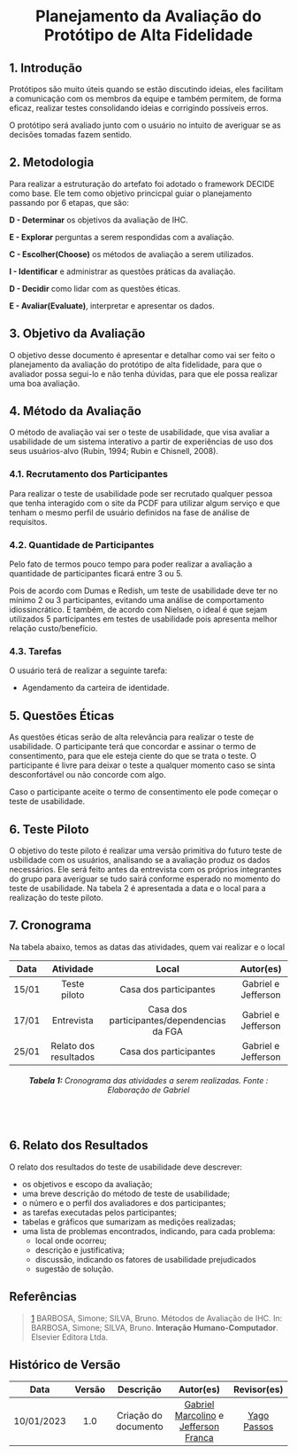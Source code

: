 <h1 align="center">Planejamento da Avaliação do Protótipo de Alta Fidelidade</h1>

## 1. Introdução

Protótipos são muito úteis quando se estão discutindo ideias, eles facilitam a comunicação com os membros da equipe e também permitem, de forma eficaz, realizar testes consolidando ideias e corrigindo possíveis erros. 

O protótipo será avaliado junto com o usuário no intuito de averiguar se as decisões tomadas fazem sentido.

## 2. Metodologia

Para realizar a estruturação do artefato foi adotado o framework DECIDE como base. Ele tem como objetivo princicpal guiar o planejamento passando por 6 etapas, que são: 

**D - Determinar** os objetivos da avaliação de IHC.

**E - Explorar** perguntas a serem respondidas com a avaliação. 

**C - Escolher(Choose)** os métodos de avaliação a serem utilizados.

**I - Identificar** e administrar as questões práticas da avaliação. 

**D - Decidir** como lidar com as questões éticas.

**E - Avaliar(Evaluate)**, interpretar e apresentar os dados.

## 3. Objetivo da Avaliação

O objetivo desse documento é apresentar e detalhar como vai ser feito o planejamento da avaliação do protótipo de alta fidelidade, para que o avaliador possa segui-lo e não tenha dúvidas, para que ele possa realizar uma boa avaliação.

## 4. Método da Avaliação

O método de avaliação vai ser o teste de usabilidade, que visa avaliar a usabilidade de um sistema interativo a partir de experiências de uso dos seus usuários-alvo (Rubin, 1994; Rubin e Chisnell, 2008). 

### 4.1. Recrutamento dos Participantes

Para realizar o teste de usabilidade pode ser recrutado qualquer pessoa que tenha interagido com o site da PCDF para utilizar algum serviço e que tenham o mesmo perfil de usuário definidos na fase de análise de requisitos. 

### 4.2. Quantidade de Participantes

Pelo fato de termos pouco tempo para poder realizar a avaliação a quantidade de participantes ficará entre 3 ou 5.

 Pois de acordo com Dumas e Redish, um teste de usabilidade deve ter no mínimo 2 ou 3 participantes, evitando uma análise de comportamento idiossincrático. E também, de acordo com Nielsen, o ideal é que sejam utilizados 5 participantes em testes de usabilidade pois apresenta melhor relação custo/benefício.

### 4.3. Tarefas 

O usuário terá de realizar a seguinte tarefa:

- Agendamento da carteira de identidade.

## 5. Questões Éticas

As questões éticas serão de alta relevância para realizar o teste de usabilidade. O participante terá que concordar e assinar o termo de consentimento, para que ele esteja ciente do que se trata o teste. O participante é livre para deixar o teste a qualquer momento caso se sinta desconfortável ou não concorde com algo.

Caso o participante aceite o termo de consentimento ele pode começar o teste de usabilidade.

## 6. Teste Piloto

O objetivo do teste piloto é realizar uma versão primitiva do futuro teste de usbilidade com os usuários, analisando se a avaliação produz os dados necessários. Ele será feito antes da entrevista com os próprios integrantes do grupo para averiguar se tudo sairá conforme esperado no momento do teste de usabilidade. Na tabela 2 é apresentada a data e o local para a realização do teste piloto.

## 7. Cronograma

Na tabela abaixo, temos as datas das atividades, quem vai realizar e o local

| Data  |       Atividade       |         Local          |      Autor(es)      |
| :---: | :-------------------: | :--------------------: | :-----------------: |
| 15/01 |     Teste piloto      | Casa dos participantes | Gabriel e Jefferson |
| 17/01 |      Entrevista       | Casa dos participantes/dependencias da FGA | Gabriel e Jefferson |
| 25/01 | Relato dos resultados | Casa dos participantes | Gabriel e Jefferson |

<figcaption align='center'>
   <h6><b>Tabela 1:</b> Cronograma das atividades a serem realizadas. Fonte : Elaboração de Gabriel</h6>
</figcaption>
<br>

## 6. Relato dos Resultados

O relato dos resultados do teste de usabilidade deve descrever:
- os objetivos e escopo da avaliação;
- uma breve descrição do método de teste de usabilidade;
- o número e o perfil dos avaliadores e dos participantes;
- as tarefas executadas pelos participantes;
- tabelas e gráficos que sumarizam as medições realizadas;
- uma lista de problemas encontrados, indicando, para cada problema:
  * local onde ocorreu;
  * descrição e justificativa;
  * discussão, indicando os fatores de usabilidade prejudicados
  * sugestão de solução. 

## Referências

> [1](#introducao) BARBOSA, Simone; SILVA, Bruno. Métodos de Avaliação de IHC. In: BARBOSA, Simone; SILVA, Bruno. **Interação Humano-Computador**. Elsevier Editora Ltda.

## Histórico de Versão

|    Data    | Versão |      Descrição       |                                              Autor(es)                                               |                  Revisor(es)                  |
| :--------: | :----: | :------------------: | :--------------------------------------------------------------------------------------------------: | :-------------------------------------------: |
| 10/01/2023 |  1.0   | Criação do documento | [Gabriel Marcolino](https://github.com/GabrielMR360) e [Jefferson Franca](https://github.com/Frans6) | [Yago Passos](https://github.com/yagompassos) |
